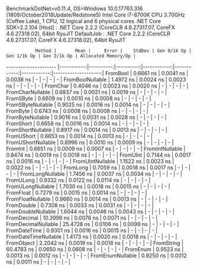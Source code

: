 
BenchmarkDotNet=v0.11.4, OS=Windows 10.0.17763.316 (1809/October2018Update/Redstone5)
Intel Core i7-8700K CPU 3.70GHz (Coffee Lake), 1 CPU, 12 logical and 6 physical cores
.NET Core SDK=2.2.104
  [Host]     : .NET Core 2.2.2 (CoreCLR 4.6.27317.07, CoreFX 4.6.27318.02), 64bit RyuJIT
  DefaultJob : .NET Core 2.2.2 (CoreCLR 4.6.27317.07, CoreFX 4.6.27318.02), 64bit RyuJIT


               Method |       Mean |     Error |    StdDev | Gen 0/1k Op | Gen 1/1k Op | Gen 2/1k Op | Allocated Memory/Op |
--------------------- |-----------:|----------:|----------:|------------:|------------:|------------:|--------------------:|
             FromBool |  0.6661 ns | 0.0041 ns | 0.0038 ns |           - |           - |           - |                   - |
     FromBoolNullable |  1.4972 ns | 0.0024 ns | 0.0023 ns |           - |           - |           - |                   - |
             FromChar |  0.4046 ns | 0.0023 ns | 0.0020 ns |           - |           - |           - |                   - |
     FromCharNullable |  0.6837 ns | 0.0021 ns | 0.0019 ns |           - |           - |           - |                   - |
            FromSByte |  0.6609 ns | 0.0010 ns | 0.0008 ns |           - |           - |           - |                   - |
    FromSByteNullable |  0.9025 ns | 0.0016 ns | 0.0014 ns |           - |           - |           - |                   - |
             FromByte |  0.6743 ns | 0.0008 ns | 0.0008 ns |           - |           - |           - |                   - |
     FromByteNullable |  0.9016 ns | 0.0031 ns | 0.0028 ns |           - |           - |           - |                   - |
            FromShort |  0.6658 ns | 0.0016 ns | 0.0014 ns |           - |           - |           - |                   - |
    FromShortNullable |  0.8917 ns | 0.0014 ns | 0.0013 ns |           - |           - |           - |                   - |
           FromUShort |  0.6653 ns | 0.0014 ns | 0.0013 ns |           - |           - |           - |                   - |
   FromUShortNullable |  0.8996 ns | 0.0010 ns | 0.0009 ns |           - |           - |           - |                   - |
              FromInt |  0.6651 ns | 0.0009 ns | 0.0007 ns |           - |           - |           - |                   - |
      FromIntNullable |  0.8474 ns | 0.0019 ns | 0.0018 ns |           - |           - |           - |                   - |
             FromUInt |  0.7144 ns | 0.0017 ns | 0.0016 ns |           - |           - |           - |                   - |
     FromUIntNullable |  1.1522 ns | 0.0023 ns | 0.0022 ns |           - |           - |           - |                   - |
             FromLong |  0.7059 ns | 0.0018 ns | 0.0017 ns |           - |           - |           - |                   - |
     FromLongNullable |  1.7456 ns | 0.0037 ns | 0.0034 ns |           - |           - |           - |                   - |
            FromULong |  0.9332 ns | 0.0122 ns | 0.0114 ns |           - |           - |           - |                   - |
    FromULongNullable |  1.7030 ns | 0.0018 ns | 0.0015 ns |           - |           - |           - |                   - |
            FromFloat |  0.7279 ns | 0.0015 ns | 0.0014 ns |           - |           - |           - |                   - |
    FromFloatNullable |  0.9660 ns | 0.0014 ns | 0.0013 ns |           - |           - |           - |                   - |
           FromDouble |  0.7308 ns | 0.0033 ns | 0.0031 ns |           - |           - |           - |                   - |
   FromDoubleNullable |  1.6044 ns | 0.0046 ns | 0.0043 ns |           - |           - |           - |                   - |
          FromDecimal | 10.3999 ns | 0.0076 ns | 0.0071 ns |           - |           - |           - |                   - |
  FromDecimalNullable | 25.4728 ns | 0.0106 ns | 0.0099 ns |           - |           - |           - |                   - |
         FromDateTime |  0.9301 ns | 0.0016 ns | 0.0015 ns |           - |           - |           - |                   - |
 FromDateTimeNullable |  1.4173 ns | 0.0020 ns | 0.0018 ns |           - |           - |           - |                   - |
           FromObject |  2.2042 ns | 0.0019 ns | 0.0018 ns |           - |           - |           - |                   - |
           FromString | 60.4783 ns | 0.0650 ns | 0.0608 ns |           - |           - |           - |                   - |
             FromEnum |  0.9523 ns | 0.0013 ns | 0.0012 ns |           - |           - |           - |                   - |
     FromEnumNullable |  0.9250 ns | 0.0012 ns | 0.0011 ns |           - |           - |           - |                   - |
